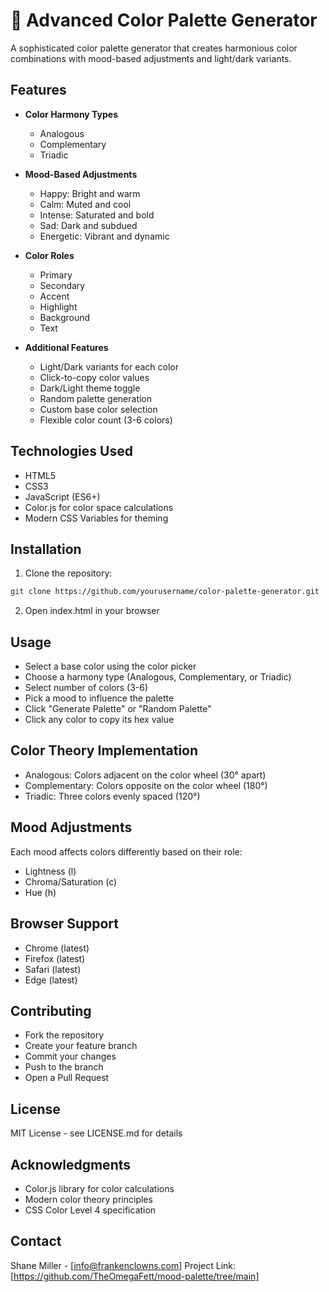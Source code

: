 # 🎨 Advanced Color Palette Generator

A sophisticated color palette generator that creates harmonious color combinations with mood-based adjustments and light/dark variants.

## Features

- **Color Harmony Types**

  - Analogous
  - Complementary
  - Triadic

- **Mood-Based Adjustments**

  - Happy: Bright and warm
  - Calm: Muted and cool
  - Intense: Saturated and bold
  - Sad: Dark and subdued
  - Energetic: Vibrant and dynamic

- **Color Roles**

  - Primary
  - Secondary
  - Accent
  - Highlight
  - Background
  - Text

- **Additional Features**
  - Light/Dark variants for each color
  - Click-to-copy color values
  - Dark/Light theme toggle
  - Random palette generation
  - Custom base color selection
  - Flexible color count (3-6 colors)

## Technologies Used

- HTML5
- CSS3
- JavaScript (ES6+)
- Color.js for color space calculations
- Modern CSS Variables for theming

## Installation

1. Clone the repository:

```bash
git clone https://github.com/yourusername/color-palette-generator.git
```

2. Open index.html in your browser

## Usage

- Select a base color using the color picker
- Choose a harmony type (Analogous, Complementary, or Triadic)
- Select number of colors (3-6)
- Pick a mood to influence the palette
- Click "Generate Palette" or "Random Palette"
- Click any color to copy its hex value

## Color Theory Implementation

- Analogous: Colors adjacent on the color wheel (30° apart)
- Complementary: Colors opposite on the color wheel (180°)
- Triadic: Three colors evenly spaced (120°)

## Mood Adjustments

Each mood affects colors differently based on their role:

- Lightness (l)
- Chroma/Saturation (c)
- Hue (h)

## Browser Support

- Chrome (latest)
- Firefox (latest)
- Safari (latest)
- Edge (latest)

## Contributing

- Fork the repository
- Create your feature branch
- Commit your changes
- Push to the branch
- Open a Pull Request

## License

MIT License - see LICENSE.md for details

## Acknowledgments

- Color.js library for color calculations
- Modern color theory principles
- CSS Color Level 4 specification

## Contact

Shane Miller - [info@frankenclowns.com] Project Link: [https://github.com/TheOmegaFett/mood-palette/tree/main]
